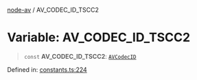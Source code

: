 [node-av](../globals.md) / AV\_CODEC\_ID\_TSCC2

# Variable: AV\_CODEC\_ID\_TSCC2

> `const` **AV\_CODEC\_ID\_TSCC2**: [`AVCodecID`](../type-aliases/AVCodecID.md)

Defined in: [constants.ts:224](https://github.com/seydx/av/blob/f8631fc881b394300b1479f511d55cf1c370a87f/src/constants/constants.ts#L224)
